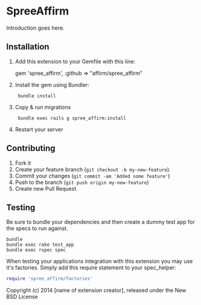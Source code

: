 SpreeAffirm
===========

Introduction goes here.

Installation
------------

1. Add this extension to your Gemfile with this line:

    gem 'spree_affirm', :github => "affirm/spree_affirm"

2. Install the gem using Bundler:

        bundle install

3. Copy & run migrations

        bundle exec rails g spree_affirm:install

4. Restart your server

## Contributing

1. Fork it
2. Create your feature branch (```git checkout -b my-new-feature```).
3. Commit your changes (```git commit -am 'Added some feature'```)
4. Push to the branch (```git push origin my-new-feature```)
5. Create new Pull Request

Testing
-------

Be sure to bundle your dependencies and then create a dummy test app for the specs to run against.

```shell
bundle
bundle exec rake test_app
bundle exec rspec spec
```

When testing your applications integration with this extension you may use it's factories.
Simply add this require statement to your spec_helper:

```ruby
require 'spree_affirm/factories'
```

Copyright (c) 2014 [name of extension creator], released under the New BSD License
